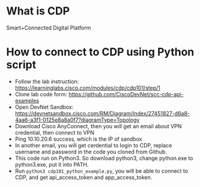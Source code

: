 # What is CDP
Smart+Connected Digital Platform

# How to connect to CDP using Python script
* Follow the lab instruction: https://learninglabs.cisco.com/modules/cdp/cdp101/step/1
* Clone lab code form: https://github.com/CiscoDevNet/scc-cdp-api-examples
* Open DevNet Sandbox: https://devnetsandbox.cisco.com/RM/Diagram/Index/27451827-d6a8-4aa6-a3f1-0125e8a8a0f7?diagramType=Topology
* Download Cisco AnyConnect, then you will get an email about VPN credential, then connect to VPN
* Ping 10.10.20.6 success, which is the IP of sandbox
* In another email, you will get cerdential to login to CDP, replace username and password in the code you cloned from Github. 
* This code run on Python3. So download python3, change python.exe to python3.exe, put it into PATH. 
* Run `python3 cdp101_python_example.py`, you will be able to connect to CDP, and get api_access_token and app_access_token. 
